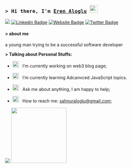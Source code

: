 ### <samp>&gt; Hi there, I'm <a href="https://gkassym.netlify.app" target="_blank">Eren Aloglu</a> <img src="https://media.giphy.com/media/hvRJCLFzcasrR4ia7z/giphy.gif" width="25"> </samp>
![](https://komarev.com/ghpvc/?username=loop-eren)
[![Linkedin Badge](https://img.shields.io/badge/-LinkedIn-0e76a8?style=flat-square&logo=Linkedin&logoColor=white)](https://www.linkedin.com/in/sahnur-eren-aloglu-900b81233/)
[![Website Badge](https://img.shields.io/badge/Website-3b5998?style=flat-square&logo=google-chrome&logoColor=white)](https://erenaloglu.com)
[![Twitter Badge](https://img.shields.io/badge/-Twitter-00acee?style=flat-square&logo=Twitter&logoColor=white)](https://twitter.com/loop_eren)
####  > about me
a young man trying to be a successful software developer

**> Talking about Personal Stuffs:**

- <img src="https://github.com/Gapur/Gapur/blob/main/assets/developer.gif?raw=true" width="21" />&nbsp;&nbsp; I’m currently working on web3 blog page;
- <img src="https://github.com/Gapur/Gapur/blob/main/assets/lightning.gif?raw=true" width="21" />&nbsp;&nbsp; I’m currently learning Adcanvced JavaScript topics.
- <img src="https://github.com/Gapur/Gapur/blob/main/assets/message.gif?raw=true" width="21" />&nbsp;&nbsp; Ask me about anything, I am happy to help;

- <img src="https://github.com/Gapur/Gapur/blob/main/assets/letterbox.gif?raw=true" width="21" />&nbsp;&nbsp; How to reach me: sahnuraloglu@gmail.com;







<p>
<img src="https://github-readme-stats.vercel.app/api?username=loop-eren&&show_icons=true&title_color=ffffff&icon_color=228B22&text_color=E0FFFF&bg_color=151515">
 <img height="180em" src="https://github-readme-stats.vercel.app/api/top-langs/?username=loop-eren&exclude_repo=KNN-Image-Classification&show_icons=true&hide_border=true&layout=compact&langs_count=8&bg_color=151515&title_color=ffffff&text_color=E0FFFF"/>
</p>
